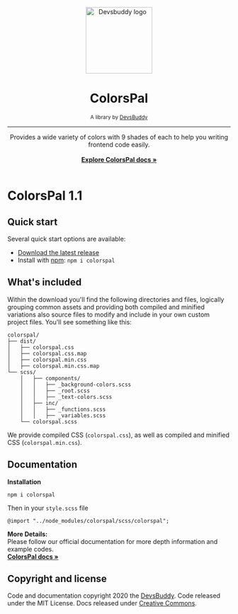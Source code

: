

<p align="center">
  <a href="https://devsbuddy.com/libs/colorspal">
    <img src="https://www.devsbuddy.com/assets/img/logo.png" alt="Devsbuddy logo" width="150" height="150">
  </a>
</p>

<h1 align="center"><strong>ColorsPal</strong></h1>
<p align="center">
<small>A library by <a href="https://devsbuddy.com">DevsBuddy</a></small>
</p>
<hr>
<p align="center">
  Provides a wide variety of colors with 9 shades of each to help you writing frontend code easily.
  <br>
  <br>
  <a href="https://devsbuddy.com/libs/colorspal"><strong>Explore ColorsPal docs »</strong></a>
<br>
  <br>
</p>


# ColorsPal 1.1


## Quick start


Several quick start options are available:

- [Download the latest release](https://github.com/devs-buddy/colorspal/archive/v1.1.zip)
- Install with [npm](https://www.npmjs.com/): `npm i colorspal`

## What's included

Within the download you'll find the following directories and files, logically grouping common assets and providing both compiled and minified variations also source files to modify and include in your own custom project files. You'll see something like this:

```text
colorspal/
├── dist/
│   ├── colorspal.css
│   ├── colorspal.css.map
│   ├── colorspal.min.css
│   ├── colorspal.min.css.map
└── scss/
    │   ├── components/
    │   │   ├── _background-colors.scss
    │   │   ├── _root.scss
    │   │   ├── _text-colors.scss
    │   ├── inc/
    │   │   ├── _functions.scss
    │   │   ├── _variables.scss
    └── colorspal.scss
```

We provide compiled CSS (`colorspal.css`), as well as compiled and minified CSS (`colorspal.min.css`).



## Documentation

**Installation**
```
npm i colorspal
```

Then in your `style.scss` file
```
@import "../node_modules/colorspal/scss/colorspal";
```
**More Details:**<br>
Please follow our official documentation for more depth information and example codes. <br>
<a href="https://devsbuddy.com/libs/colorspal"><strong>ColorsPal docs »</strong></a>
## Copyright and license

Code and documentation copyright 2020 the [DevsBuddy](https://devsbuddy.com). Code released under the MIT License. Docs released under [Creative Commons](https://creativecommons.org/licenses/by/3.0/).
